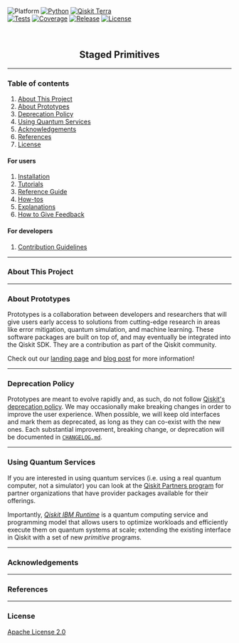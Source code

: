 <!-- SHIELDS -->
<div align="left">

  ![Platform](https://img.shields.io/badge/Platform-Linux%20%7C%20macOS%20%7C%20Windows-informational)
  [![Python](https://img.shields.io/badge/Python-3.8%20%7C%203.9%20%7C%203.10%20%7C%203.11-informational)](https://www.python.org/)
  [![Qiskit Terra](https://img.shields.io/badge/Qiskit%20Terra-%E2%89%A5%200.22.2-6133BD)](https://github.com/Qiskit/qiskit-terra)
<br />
  [![Tests](https://github.com/Qiskit-Extensions/staged-primitives/actions/workflows/test.yml/badge.svg)](https://github.com/Qiskit-Extensions/staged-primitives/actions/workflows/test.yml)
  [![Coverage](https://coveralls.io/repos/github/Qiskit-Extensions/staged-primitives/badge.svg?branch=main)](https://coveralls.io/github/Qiskit-Extensions/staged-primitives?branch=main)
  [![Release](https://img.shields.io/github/release/Qiskit-Extensions/staged-primitives.svg?include_prereleases&label=Release)](https://github.com/Qiskit-Extensions/staged-primitives/releases)
  [![License](https://img.shields.io/github/license/Qiskit-Extensions/staged-primitives?label=License)](LICENSE.txt)

</div>
<!-- PROJECT LOGO -->
<br />
<p align="center">
  <!-- <a href="README.md">
    <img src="https://github.com/Qiskit-Extensions/staged-primitives/blob/main/docs/media/cover.png?raw=true" alt="Logo" width="300">
  </a> -->
  <h2 align="center">Staged Primitives</h2>
</p>
<!-- QUICK LINKS -->
<!-- <p align="center">
  <a href="https://mybinder.org/">
    <img src="https://ibm.biz/BdPq3s" alt="Launch Demo" hspace="5" vspace="10">
  </a>
  <a href="https://www.youtube.com/c/qiskit">
    <img src="https://img.shields.io/badge/watch-video-FF0000.svg?style=for-the-badge&logo=youtube" alt="Watch Video" hspace="5" vspace="10">
  </a>
</p> -->


----------------------------------------------------------------------

### Table of contents

1. [About This Project](#about-this-project)
2. [About Prototypes](#about-prototypes)
3. [Deprecation Policy](#deprecation-policy)
4. [Using Quantum Services](#using-quantum-services)
5. [Acknowledgements](#acknowledgements)
6. [References](#references)
7. [License](#license)

#### For users
1. [Installation](https://github.com/Qiskit-Extensions/staged-primitives/tree/main/INSTALL.md)
2. [Tutorials](https://github.com/Qiskit-Extensions/staged-primitives/tree/main/docs/tutorials/)
3. [Reference Guide](https://github.com/Qiskit-Extensions/staged-primitives/tree/main/docs/reference_guide.md)
4. [How-tos](https://github.com/Qiskit-Extensions/staged-primitives/tree/main/docs/how_tos/)
5. [Explanations](https://github.com/Qiskit-Extensions/staged-primitives/tree/main/docs/explanations/)
6. [How to Give Feedback](https://github.com/Qiskit-Extensions/staged-primitives/tree/main/CONTRIBUTING.md#giving-feedback)

#### For developers
1. [Contribution Guidelines](https://github.com/Qiskit-Extensions/staged-primitives/tree/main/CONTRIBUTING.md)


----------------------------------------------------------------------

### About This Project


----------------------------------------------------------------------

### About Prototypes

Prototypes is a collaboration between developers and researchers that will give users early access to solutions from cutting-edge research in areas like error mitigation, quantum simulation, and machine learning. These software packages are built on top of, and may eventually be integrated into the Qiskit SDK. They are a contribution as part of the Qiskit community.

Check out our [landing page](https://qiskit-community.github.io/prototypes/) and [blog post](https://medium.com/qiskit/try-out-the-latest-advances-in-quantum-computing-with-ibm-quantum-prototypes-11f51124cb61) for more information!


----------------------------------------------------------------------

### Deprecation Policy

Prototypes are meant to evolve rapidly and, as such, do not follow [Qiskit's deprecation policy](https://qiskit.org/documentation/contributing_to_qiskit.html#deprecation-policy). We may occasionally make breaking changes in order to improve the user experience. When possible, we will keep old interfaces and mark them as deprecated, as long as they can co-exist with the new ones. Each substantial improvement, breaking change, or deprecation will be documented in [`CHANGELOG.md`](https://github.com/Qiskit-Extensions/staged-primitives/tree/main/CHANGELOG.md).


----------------------------------------------------------------------

### Using Quantum Services

If you are interested in using quantum services (i.e. using a real quantum computer, not a simulator) you can look at the [Qiskit Partners program](https://qiskit.org/documentation/partners/) for partner organizations that have provider packages available for their offerings.

Importantly, *[Qiskit IBM Runtime](https://qiskit.org/documentation/partners/qiskit_ibm_runtime)* is a quantum computing service and programming model that allows users to optimize workloads and efficiently execute them on quantum systems at scale; extending the existing interface in Qiskit with a set of new *primitive* programs.


----------------------------------------------------------------------

### Acknowledgements


----------------------------------------------------------------------

### References


----------------------------------------------------------------------

### License
[Apache License 2.0](https://github.com/Qiskit-Extensions/staged-primitives/tree/main/LICENSE.txt)
